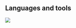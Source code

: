 ## Languages and tools
![](https://img.shields.io/badge/Python-3776AB?style=for-the-badge&logo=python&logoColor=white)